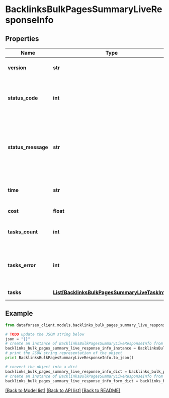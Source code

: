 # BacklinksBulkPagesSummaryLiveResponseInfo


## Properties

Name | Type | Description | Notes
------------ | ------------- | ------------- | -------------
**version** | **str** | the current version of the API | [optional] 
**status_code** | **int** | general status code you can find the full list of the response codes here | [optional] 
**status_message** | **str** | general informational message you can find the full list of general informational messages here | [optional] 
**time** | **str** | total execution time, seconds | [optional] 
**cost** | **float** | total tasks cost, USD | [optional] 
**tasks_count** | **int** | the number of tasks in the tasks array | [optional] 
**tasks_error** | **int** | the number of tasks in the tasks array returned with an error | [optional] 
**tasks** | [**List[BacklinksBulkPagesSummaryLiveTaskInfo]**](BacklinksBulkPagesSummaryLiveTaskInfo.md) | array of tasks | [optional] 

## Example

```python
from dataforseo_client.models.backlinks_bulk_pages_summary_live_response_info import BacklinksBulkPagesSummaryLiveResponseInfo

# TODO update the JSON string below
json = "{}"
# create an instance of BacklinksBulkPagesSummaryLiveResponseInfo from a JSON string
backlinks_bulk_pages_summary_live_response_info_instance = BacklinksBulkPagesSummaryLiveResponseInfo.from_json(json)
# print the JSON string representation of the object
print BacklinksBulkPagesSummaryLiveResponseInfo.to_json()

# convert the object into a dict
backlinks_bulk_pages_summary_live_response_info_dict = backlinks_bulk_pages_summary_live_response_info_instance.to_dict()
# create an instance of BacklinksBulkPagesSummaryLiveResponseInfo from a dict
backlinks_bulk_pages_summary_live_response_info_form_dict = backlinks_bulk_pages_summary_live_response_info.from_dict(backlinks_bulk_pages_summary_live_response_info_dict)
```
[[Back to Model list]](../README.md#documentation-for-models) [[Back to API list]](../README.md#documentation-for-api-endpoints) [[Back to README]](../README.md)


